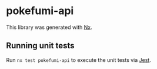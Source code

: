 # pokefumi-api

This library was generated with [Nx](https://nx.dev).

## Running unit tests

Run `nx test pokefumi-api` to execute the unit tests via [Jest](https://jestjs.io).
